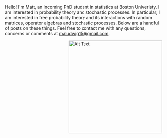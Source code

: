 Hello! I'm Matt, an incoming PhD student in statistics at Boston Univeristy. I am interested in probability theory and stochastic processes. In particular, I am interested in free probability theory and its interactions with random matrices, operator algebras and stochastic processes. Below are a handful of posts on these things. Feel free to contact me with any questions, concerns or comments at maludwig15@gmail.com.


<div style="float: right; margin-left: 20px;">
    <img src="https://github.com/giwdulttam/giwdulttam.github.io/assets/112978414/7047a641-ea51-4614-81f7-b0819d5dcf49" alt="Alt Text" width="300"/>
</div>

